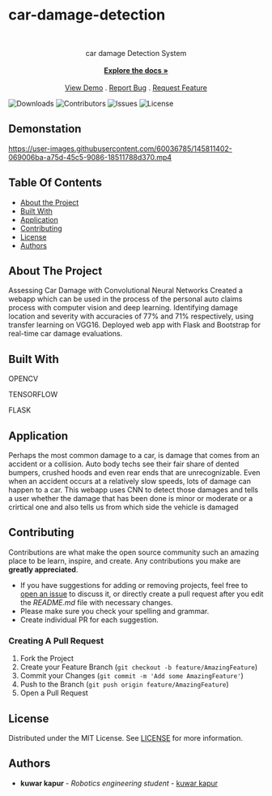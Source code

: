 # car-damage-detection
<br/>
<p align="center">
  <a href="https://github.com/kuwarkapur/car-damage-detection">
 
  </a>

  <p align="center">
    car damage Detection System
    <br/>
    <br/>
    <a href="https://github.com/kuwarkapur/car-damage-detection"><strong>Explore the docs »</strong></a>
    <br/>
    <br/>
    <a href="https://github.com/kuwarkapur/car-damage-detection">View Demo</a>
    .
    <a href="https://github.com/kuwarkapur/car-damage-detection/issues">Report Bug</a>
    .
    <a href="https://github.com/kuwarkapur/car-damage-detection/issues">Request Feature</a>
  </p>
</p>


![Downloads](https://img.shields.io/github/downloads/kuwarkapur/car-damage-detection/total) ![Contributors](https://img.shields.io/github/contributors/kuwarkapur/car-damage-detection?color=dark-green) ![Issues](https://img.shields.io/github/issues/kuwarkapur/car-damage-detection) ![License](https://img.shields.io/github/license/kuwarkapur/car-damage-detection) 

## Demonstation


https://user-images.githubusercontent.com/60036785/145811402-069006ba-a75d-45c5-9086-18511788d370.mp4



## Table Of Contents

* [About the Project](#about-the-project)
* [Built With](#built-with)
* [Application](#Application)
* [Contributing](#contributing)
* [License](#license)
* [Authors](#authors)


## About The Project



Assessing Car Damage with Convolutional Neural Networks
Created a webapp which can be used in the process of the personal auto claims process with computer vision and deep learning. Identifying damage location and severity with accuracies of 77% and 71% respectively, using transfer learning on VGG16. Deployed web app with Flask and Bootstrap for real-time car damage evaluations. 
## Built With

OPENCV

TENSORFLOW

FLASK

## Application

Perhaps the most common damage to a car, is damage that comes from an accident or a collision. Auto body techs see their fair share of dented bumpers, crushed hoods and even rear ends that are unrecognizable. Even when an accident occurs at a relatively slow speeds, lots of damage can happen to a car.
This webapp uses CNN to detect those damages and tells a user whether the damage that has been done is minor or moderate or a crirtical one and also tells us from which side the vehicle is damaged


## Contributing

Contributions are what make the open source community such an amazing place to be learn, inspire, and create. Any contributions you make are **greatly appreciated**.
* If you have suggestions for adding or removing projects, feel free to [open an issue](https://github.com/kuwarkapur/car-damage-detection/issues/new) to discuss it, or directly create a pull request after you edit the *README.md* file with necessary changes.
* Please make sure you check your spelling and grammar.
* Create individual PR for each suggestion.

### Creating A Pull Request

1. Fork the Project
2. Create your Feature Branch (`git checkout -b feature/AmazingFeature`)
3. Commit your Changes (`git commit -m 'Add some AmazingFeature'`)
4. Push to the Branch (`git push origin feature/AmazingFeature`)
5. Open a Pull Request

## License

Distributed under the MIT License. See [LICENSE](https://github.com/kuwarkapur/car-damage-detection/blob/main/LICENSE.md) for more information.

## Authors

* **kuwar kapur** - *Robotics engineering student* - [kuwar kapur](https://github.com/kuwarkapur) 
